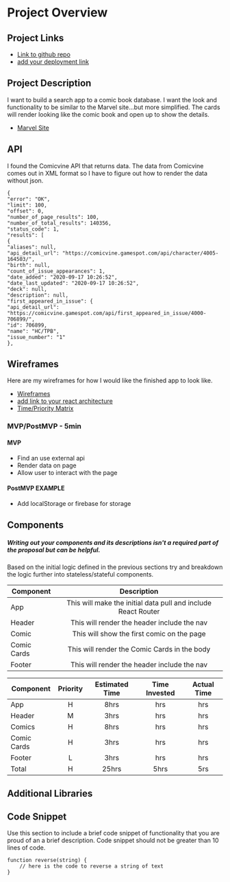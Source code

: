 # Project Overview

## Project Links

- [Link to github repo](https://github.com/jb0nd87/Project-2---Comic-Book-App)
- [add your deployment link]()

## Project Description

I want to build a search app to a comic book database. I want the look and functionality to be similar to the Marvel site...but more simplified. The cards will render looking like the comic book and open up to show the details.

- [Marvel Site](https://www.marvel.com/comics?&options%5Boffset%5D=0&totalcount=12)

## API

I found the Comicvine API that returns data. The data from Comicvine comes out in XML format so I have to figure out how to render the data without json.

```
{
"error": "OK",
"limit": 100,
"offset": 0,
"number_of_page_results": 100,
"number_of_total_results": 140356,
"status_code": 1,
"results": [
{
"aliases": null,
"api_detail_url": "https://comicvine.gamespot.com/api/character/4005-164503/",
"birth": null,
"count_of_issue_appearances": 1,
"date_added": "2020-09-17 10:26:52",
"date_last_updated": "2020-09-17 10:26:52",
"deck": null,
"description": null,
"first_appeared_in_issue": {
"api_detail_url": "https://comicvine.gamespot.com/api/first_appeared_in_issue/4000-706899/",
"id": 706899,
"name": "HC/TPB",
"issue_number": "1"
},

```


## Wireframes

Here are my wireframes for how I would like the finished app to look like.

- [Wireframes](https://wireframepro.mockflow.com/editor.jsp?editor=on&publicid=M691d78876174be864032a631e0b2cf761601641559109&perm=Create&projectid=Mdff3e867f4589556f14f364e92015cab1601641751834&ptitle=Comic%20app&bgcolor=white&category=Ma075999a4338333eed91b3af8ac6507f1583824829811&store=yes#/page/d9f1e7c5497746d8a0d668bedde05334)
- [add link to your react architecture]()
- [Time/Priority Matrix](https://res.cloudinary.com/dv01780vo/image/upload/v1601908425/IMG_20201005_073126_tyfz1o.jpg)


### MVP/PostMVP - 5min

<!-- The functionality will then be divided into two separate lists: MPV and PostMVP.  Carefully decided what is placed into your MVP as the client will expect this functionality to be implemented upon project completion.   -->

#### MVP
- Find an use external api 
- Render data on page 
- Allow user to interact with the page

#### PostMVP EXAMPLE

- Add localStorage or firebase for storage

## Components
##### Writing out your components and its descriptions isn't a required part of the proposal but can be helpful.

Based on the initial logic defined in the previous sections try and breakdown the logic further into stateless/stateful components. 

| Component | Description | 
| --- | :---: |  
| App | This will make the initial data pull and include React Router| 
| Header | This will render the header include the nav | 
| Comic | This will show the first comic on the page |
| Comic Cards | This will render the Comic Cards in the body |
| Footer | This will render the header include the nav | 


<!-- Time frames are also key in the development cycle.  You have limited time to code all phases of the game.  Your estimates can then be used to evalute game possibilities based on time needed and the actual time you have before game must be submitted. It's always best to pad the time by a few hours so that you account for the unknown so add and additional hour or two to each component to play it safe. Also, put a gif at the top of your Readme before you pitch, and you'll get a panda prize. -->

| Component | Priority | Estimated Time | Time Invested | Actual Time |
| --- | :---: |  :---: | :---: | :---: |
| App | H | 8hrs| hrs | hrs |
| Header | M | 3hrs| hrs | hrs |
| Comics | H | 8hrs | hrs | hrs |
| Comic Cards | H | 3hrs | hrs | hrs |
| Footer | L | 3hrs | hrs | hrs |
| Total | H | 25hrs| 5hrs | 5rs |

## Additional Libraries
 <!-- Use this section to list all supporting libraries and thier role in the project such as Axios, ReactStrap, D3, etc.  -->

## Code Snippet

Use this section to include a brief code snippet of functionality that you are proud of an a brief description.  Code snippet should not be greater than 10 lines of code. 

```
function reverse(string) {
	// here is the code to reverse a string of text
}
```
